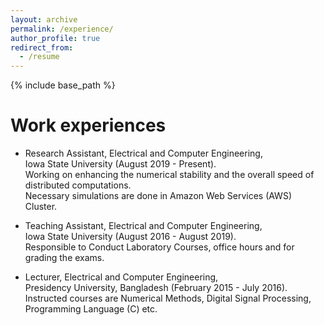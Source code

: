 ```yaml
---
layout: archive
permalink: /experience/
author_profile: true
redirect_from:
  - /resume
---
```


{% include base_path %}

Work experiences
======
* Research Assistant, Electrical and Computer Engineering, <br/> Iowa State University (August 2019 - Present). <br/> Working on enhancing the numerical stability and the overall speed of distributed computations. <br/> Necessary simulations are done in Amazon Web Services (AWS) Cluster. 

* Teaching Assistant, Electrical and Computer Engineering, <br/> Iowa State University (August 2016 - August 2019). <br/>  Responsible to Conduct Laboratory Courses, office hours and for grading the exams.

* Lecturer, Electrical and Computer Engineering, <br/> Presidency University, Bangladesh (February 2015 - July 2016). <br/>  Instructed courses are Numerical Methods, Digital Signal Processing, Programming Language (C) etc.
